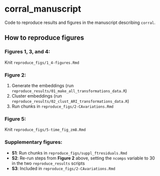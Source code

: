 # corral_manuscript

Code to reproduce results and figures in the manuscript describing `corral`.

## How to reproduce figures

### Figures 1, 3, and 4: 

Knit `reproduce_figs/1_4-figures.Rmd`

### Figure 2:

1. Generate the embeddings (run `reproduce_results/01_make_all_transformations_data.R`)
2. Cluster embeddings (run `reproduce_results/02_clust_ARI_transformations_data.R`)
3. Run chunks in `reproduce_figs/2-CAvariations.Rmd`

### Figure 5:

Knit `reproduce_figs/5-time_fig_zm8.Rmd`


### Supplementary figures:

- **S1**: Run chunks in `reproduce_figs/suppl_ftresiduals.Rmd`
- **S2**: Re-run steps from **Figure 2** above, setting the `ncomps` variable to 30 in the two `reproduce_results` scripts
- **S3**: Included in `reproduce_figs/2-CAvariations.Rmd`

